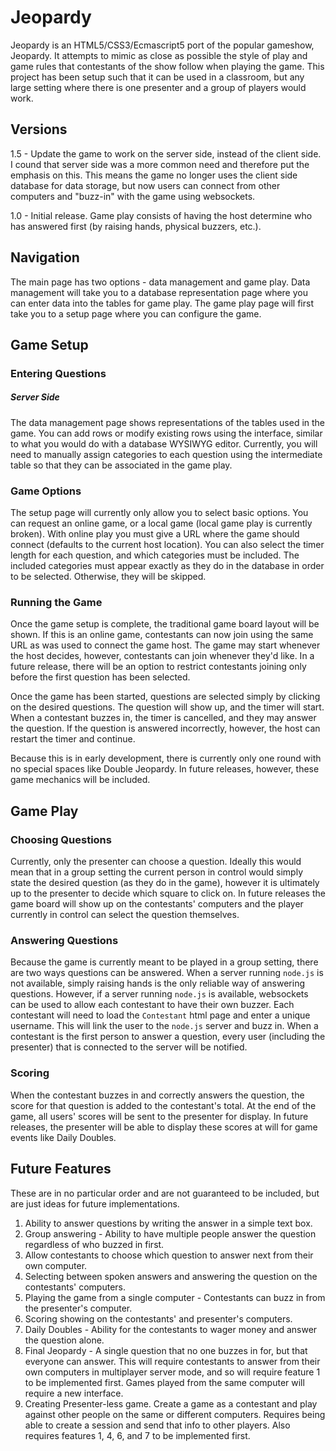 # Jeopardy #

Jeopardy is an HTML5/CSS3/Ecmascript5 port of the popular gameshow, Jeopardy.  It attempts to mimic as close as possible
the style of play and game rules that contestants of the show follow when playing the game.  This project has been setup
such that it can be used in a classroom, but any large setting where there is one presenter and a group of players would
work.

## Versions ##
1.5 - Update the game to work on the server side, instead of the client side.  I cound that server side was a more common need and therefore put the emphasis on this.  This means the game no longer uses the client side database for data storage, but now users can connect from other computers and "buzz-in" with the game using websockets.

1.0 - Initial release.  Game play consists of having the host determine who has answered first (by raising hands, physical buzzers, etc.).

## Navigation ##

The main page has two options - data management and game play.  Data management will take you to a database representation
page where you can enter data into the tables for game play.  The game play page will first take you to a setup page where
you can configure the game.

## Game Setup ##

### Entering Questions ###

##### Server Side #####

The data management page shows representations of the tables used in the game.  You can add rows or modify existing rows
using the interface, similar to what you would do with a database WYSIWYG editor.  Currently, you will need to manually
assign categories to each question using the intermediate table so that they can be associated in the game play.

### Game Options ###

The setup page will currently only allow you to select basic options.  You can request an online game, or a local game
(local game play is currently broken).  With online play you must give a URL where the game should connect (defaults
to the current host location).  You can also select the timer length for each question, and which categories must be
included.  The included categories must appear exactly as they do in the database in order to be selected.  Otherwise,
they will be skipped.

### Running the Game ###

Once the game setup is complete, the traditional game board layout will be shown.  If this is an online game, contestants
can now join using the same URL as was used to connect the game host.  The game may start whenever the host decides,
however, contestants can join whenever they'd like.  In a future release, there will be an option to restrict contestants
joining only before the first question has been selected.

Once the game has been started, questions are selected simply by clicking on the desired questions.  The question will
show up, and the timer will start.  When a contestant buzzes in, the timer is cancelled, and they may answer the
question.  If the question is answered incorrectly, however, the host can restart the timer and continue.

Because this is in early development, there is currently only one round with no special spaces like Double Jeopardy.
In future releases, however, these game mechanics will be included.



## Game Play ##

### Choosing Questions ###

Currently, only the presenter can choose a question.  Ideally this would mean that in a group setting the current person
in control would simply state the desired question (as they do in the game), however it is ultimately up to the presenter
to decide which square to click on.  In future releases the game board will show up on the contestants' computers and the
player currently in control can select the question themselves.

### Answering Questions ###

Because the game is currently meant to be played in a group setting, there are two ways questions can be answered.  When
a server running `node.js` is not available, simply raising hands is the only reliable way of answering questions.
However, if a server running `node.js` is available, websockets can be used to allow each contestant to have their own
buzzer.  Each contestant will need to load the `Contestant` html page and enter a unique username.  This will link the
user to the `node.js` server and buzz in.  When a contestant is the first person to answer a question, every user
(including the presenter) that is connected to the server will be notified.

### Scoring ###

When the contestant buzzes in and correctly answers the question, the score for that question is added to the
contestant's total.  At the end of the game, all users' scores will be sent to the presenter for display.  In future
releases, the presenter will be able to display these scores at will for game events like Daily Doubles.



## Future Features ##

These are in no particular order and are not guaranteed to be included, but are just ideas for future implementations.

1. Ability to answer questions by writing the answer in a simple text box.
2. Group answering - Ability to have multiple people answer the question regardless of who buzzed in first.
4. Allow contestants to choose which question to answer next from their own computer.
5. Selecting between spoken answers and answering the question on the contestants' computers.
6. Playing the game from a single computer - Contestants can buzz in from the presenter's computer.
7. Scoring showing on the contestants' and presenter's computers.
8. Daily Doubles - Ability for the contestants to wager money and answer the question alone.
9. Final Jeopardy - A single question that no one buzzes in for, but that everyone can answer.  This will require
contestants to answer from their own computers in multiplayer server mode, and so will require feature 1 to be
implemented first.  Games played from the same computer will require a new interface.
10. Creating Presenter-less game.  Create a game as a contestant and play against other people on the same or different
computers.  Requires being able to create a session and send that info to other players.  Also requires features 1, 4,
6, and 7 to be implemented first.
